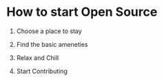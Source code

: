 # How to start Open Source

1. Choose a place to stay

2. Find the basic ameneties

3. Relax and Chill

4. Start Contributing
